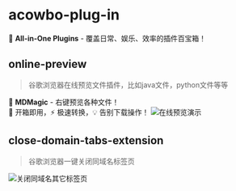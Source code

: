 # acowbo-plug-in
🎉 **All-in-One Plugins** - 覆盖日常、娱乐、效率的插件百宝箱！

## online-preview
> 谷歌浏览器在线预览文件插件，比如java文件，python文件等等

🚀 **MDMagic** - 右键预览各种文件！  
🎉 开箱即用，⚡ 极速转换，💡 告别下载操作！ 
![在线预览演示](https://s2.loli.net/2024/12/23/oszwWVlEj69Fb32.gif)

## close-domain-tabs-extension
> 谷歌浏览器一键关闭同域名标签页

![关闭同域名其它标签页](https://s2.loli.net/2024/12/23/fdjmQaczWvo5MB9.gif)
